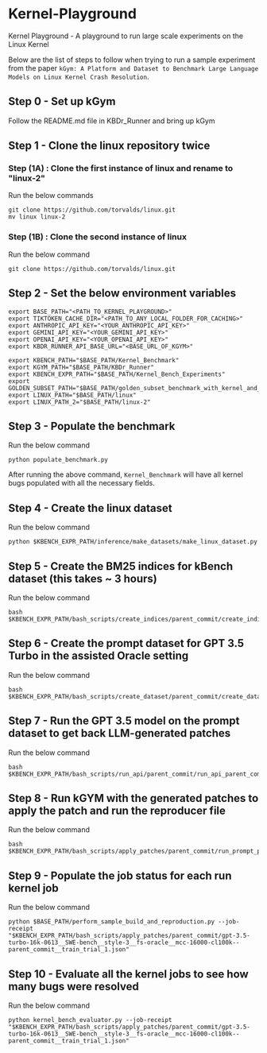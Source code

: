 # Kernel-Playground
Kernel Playground - A playground to run large scale experiments on the Linux Kernel

Below are the list of steps to follow when trying to run a sample experiment from the paper ```kGym: A Platform and Dataset to Benchmark Large Language Models on Linux Kernel Crash Resolution```.

## Step 0 - Set up kGym
Follow the README.md file in KBDr_Runner and bring up kGym

## Step 1 - Clone the linux repository twice
### Step (1A) : Clone the first instance of linux and rename to "linux-2"
Run the below commands
```
git clone https://github.com/torvalds/linux.git
mv linux linux-2
```

### Step (1B) : Clone the second instance of linux
Run the below command
```
git clone https://github.com/torvalds/linux.git
```

## Step 2 - Set the below environment variables
```
export BASE_PATH="<PATH_TO_KERNEL_PLAYGROUND>"
export TIKTOKEN_CACHE_DIR="<PATH_TO_ANY_LOCAL_FOLDER_FOR_CACHING>"
export ANTHROPIC_API_KEY="<YOUR_ANTHROPIC_API_KEY>"
export GEMINI_API_KEY="<YOUR_GEMINI_API_KEY>"
export OPENAI_API_KEY="<YOUR_OPENAI_API_KEY>"
export KBDR_RUNNER_API_BASE_URL="<BASE_URL_OF_KGYM>"

export KBENCH_PATH="$BASE_PATH/Kernel_Benchmark"
export KGYM_PATH="$BASE_PATH/KBDr_Runner"
export KBENCH_EXPR_PATH="$BASE_PATH/Kernel_Bench_Experiments"
export GOLDEN_SUBSET_PATH="$BASE_PATH/golden_subset_benchmark_with_kernel_and_image_try_3.json"
export LINUX_PATH="$BASE_PATH/linux"
export LINUX_PATH_2="$BASE_PATH/linux-2"
```

## Step 3 - Populate the benchmark
Run the below command
```
python populate_benchmark.py
```

After running the above command, ```Kernel_Benchmark``` will have all kernel bugs populated with all the necessary fields.

## Step 4 - Create the linux dataset
Run the below command
```
python $KBENCH_EXPR_PATH/inference/make_datasets/make_linux_dataset.py
```

## Step 5 - Create the BM25 indices for kBench dataset (this takes ~ 3 hours)
Run the below command
```
bash $KBENCH_EXPR_PATH/bash_scripts/create_indices/parent_commit/create_indices_parent_commit.sh
```

## Step 6 - Create the prompt dataset for GPT 3.5 Turbo in the assisted Oracle setting
Run the below command
```
bash $KBENCH_EXPR_PATH/bash_scripts/create_dataset/parent_commit/create_dataset_parent_commit_oracle_gpt_3.5_turbo.sh
```

## Step 7 - Run the GPT 3.5 model on the prompt dataset to get back LLM-generated patches
Run the below command
```
bash $KBENCH_EXPR_PATH/bash_scripts/run_api/parent_commit/run_api_parent_commit_oracle_prompting_for_gpt_3.5.sh
```

## Step 8 - Run kGYM with the generated patches to apply the patch and run the reproducer file
Run the below command
```
bash $KBENCH_EXPR_PATH/bash_scripts/apply_patches/parent_commit/run_prompt_predictions_parent_commit_oracle_gpt_3.5.sh
```

## Step 9 - Populate the job status for each run kernel job
Run the below command
```
python $BASE_PATH/perform_sample_build_and_reproduction.py --job-receipt "$KBENCH_EXPR_PATH/bash_scripts/apply_patches/parent_commit/gpt-3.5-turbo-16k-0613__SWE-bench__style-3__fs-oracle__mcc-16000-cl100k--parent_commit__train_trial_1.json"
```

## Step 10 - Evaluate all the kernel jobs to see how many bugs were resolved
Run the below command
```
python kernel_bench_evaluator.py --job-receipt "$KBENCH_EXPR_PATH/bash_scripts/apply_patches/parent_commit/gpt-3.5-turbo-16k-0613__SWE-bench__style-3__fs-oracle__mcc-16000-cl100k--parent_commit__train_trial_1.json"
```


